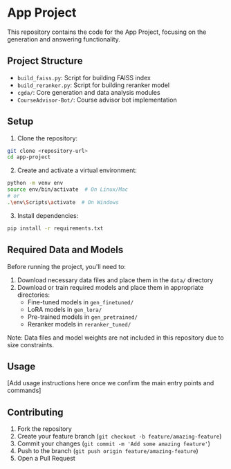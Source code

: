 # App Project

This repository contains the code for the App Project, focusing on the generation and answering functionality.

## Project Structure

- `build_faiss.py`: Script for building FAISS index
- `build_reranker.py`: Script for building reranker model
- `cgda/`: Core generation and data analysis modules
- `CourseAdvisor-Bot/`: Course advisor bot implementation

## Setup

1. Clone the repository:
```bash
git clone <repository-url>
cd app-project
```

2. Create and activate a virtual environment:
```bash
python -m venv env
source env/bin/activate  # On Linux/Mac
# or
.\env\Scripts\activate  # On Windows
```

3. Install dependencies:
```bash
pip install -r requirements.txt
```

## Required Data and Models

Before running the project, you'll need to:

1. Download necessary data files and place them in the `data/` directory
2. Download or train required models and place them in appropriate directories:
   - Fine-tuned models in `gen_finetuned/`
   - LoRA models in `gen_lora/`
   - Pre-trained models in `gen_pretrained/`
   - Reranker models in `reranker_tuned/`

Note: Data files and model weights are not included in this repository due to size constraints.

## Usage

[Add usage instructions here once we confirm the main entry points and commands]

## Contributing

1. Fork the repository
2. Create your feature branch (`git checkout -b feature/amazing-feature`)
3. Commit your changes (`git commit -m 'Add some amazing feature'`)
4. Push to the branch (`git push origin feature/amazing-feature`)
5. Open a Pull Request 